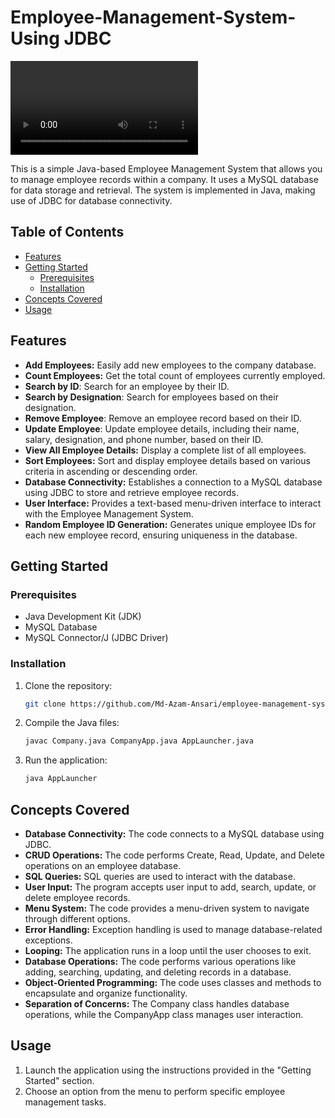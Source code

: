 # Employee-Management-System-Using JDBC

![Employee-Management-System Demo](Demo.mp4)

This is a simple Java-based Employee Management System that allows you to manage employee records within a company. It uses a MySQL database for data storage and retrieval. The system is implemented in Java, making use of JDBC for database connectivity.

## Table of Contents

- [Features](#features)
- [Getting Started](#getting-started)
  - [Prerequisites](#prerequisites)
  - [Installation](#installation)
- [Concepts Covered](#concepts-covered)
- [Usage](#usage)

## Features

- **Add Employees:** Easily add new employees to the company database.
- **Count Employees:** Get the total count of employees currently employed.
- **Search by ID**: Search for an employee by their ID.
- **Search by Designation**: Search for employees based on their designation.
- **Remove Employee**: Remove an employee record based on their ID.
- **Update Employee**: Update employee details, including their name, salary, designation, and phone number, based on their ID.
- **View All Employee Details:** Display a complete list of all employees.
- **Sort Employees:** Sort and display employee details based on various criteria in ascending or descending order.
- **Database Connectivity:** Establishes a connection to a MySQL database using JDBC to store and retrieve employee records.
- **User Interface:** Provides a text-based menu-driven interface to interact with the Employee Management System.
- **Random Employee ID Generation:** Generates unique employee IDs for each new employee record, ensuring uniqueness in the database.

## Getting Started

### Prerequisites

- Java Development Kit (JDK)
- MySQL Database
- MySQL Connector/J (JDBC Driver)

### Installation

1. Clone the repository:

   ```sh
   git clone https://github.com/Md-Azam-Ansari/employee-management-system.git
   ```

2. Compile the Java files:

   ```sh
   javac Company.java CompanyApp.java AppLauncher.java
   ```

3. Run the application:

   ```sh
   java AppLauncher
   ```

## Concepts Covered

- **Database Connectivity:** The code connects to a MySQL database using JDBC.
- **CRUD Operations:** The code performs Create, Read, Update, and Delete operations on an employee database.
- **SQL Queries:** SQL queries are used to interact with the database.
- **User Input:** The program accepts user input to add, search, update, or delete employee records.
- **Menu System:** The code provides a menu-driven system to navigate through different options.
- **Error Handling:** Exception handling is used to manage database-related exceptions.
- **Looping:** The application runs in a loop until the user chooses to exit.
- **Database Operations:** The code performs various operations like adding, searching, updating, and deleting records in a database.
- **Object-Oriented Programming:** The code uses classes and methods to encapsulate and organize functionality.
- **Separation of Concerns:** The Company class handles database operations, while the CompanyApp class manages user interaction.

## Usage

1. Launch the application using the instructions provided in the "Getting Started" section.
2. Choose an option from the menu to perform specific employee management tasks.
